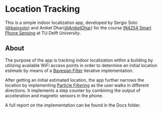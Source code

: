 # Location Tracking

This is a simple indoor localization app, developed by Sergio Soto ([@bajosoto](https://github.com/bajosoto)) and Aniket Dhar([@AniketDhar](https://github.com/AniketDhar)) for the course [IN4254 Smart Phone Sensing](http://studiegids.tudelft.nl/a101_displayCourse.do?course_id=31681) at TU Delft University. 

## About

The purpose of the app is tracking indoor localization within a building by utilizing available WiFi access points in order to determine an initial location estimate by means of a [Bayesian Filter](https://en.wikipedia.org/wiki/Recursive_Bayesian_estimation) iterative implementation.

After getting an initial estimated location, the app further narrows the location by implementing [Particle Filtering](https://en.wikipedia.org/wiki/Particle_filter) as the user walks in different directions. It implements a step counter by combining the output of acceleration and magnetic sensors in the phone. 

A full report on the implementation can be found in the Docs folder.